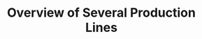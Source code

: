 ---
layout: article
title: Overview of Several Production Lines
description: 
  - This template provides an overview of five production lines in a production hall. With variables as data sources and scripts some movement is simulated. Simply replace the variables with your data sources and customize the scripts according to your needs to use this template for your purposes.
lang: en
weight: 2000
isDraft: false
ref: Info_Production_Lines
category:
  - Featured
  - Production
  - KPI
  - Lean Management
image: Info_Production_Lines_EN.png
download: Info_Production_Lines_EN.pbmx
overview_description:
overview_benefits:
overview_data_sources:
---